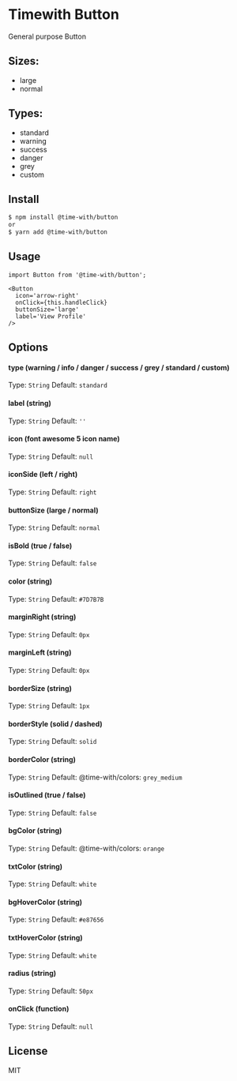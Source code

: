 
# Timewith Button

General purpose Button

## Sizes:
- large
- normal

## Types:
- standard
- warning
- success
- danger
- grey
- custom

## Install

```bash
$ npm install @time-with/button
or
$ yarn add @time-with/button
```

## Usage

    import Button from '@time-with/button';

    <Button
      icon='arrow-right'
      onClick={this.handleClick}
      buttonSize='large'
      label='View Profile'
    />

## Options

#### type (warning / info / danger / success / grey / standard / custom)
Type: `String` Default: `standard`

#### label (string)
Type: `String` Default: `''`

#### icon (font awesome 5 icon name)
Type: `String` Default: `null`

#### iconSide (left / right)
Type: `String` Default: `right`

#### buttonSize (large / normal)
Type: `String` Default: `normal`

#### isBold (true / false)
Type: `String` Default: `false`

#### color (string)
Type: `String` Default: `#7D7B7B`

#### marginRight (string)
Type: `String` Default: `0px`

#### marginLeft (string)
Type: `String` Default: `0px`

#### borderSize (string)
Type: `String` Default: `1px`

#### borderStyle (solid / dashed)
Type: `String` Default: `solid`

#### borderColor (string)
Type: `String` Default: @time-with/colors: `grey_medium`

#### isOutlined (true / false)
Type: `String` Default: `false`

#### bgColor (string)
Type: `String` Default: @time-with/colors: `orange`

#### txtColor (string)
Type: `String` Default: `white`

#### bgHoverColor (string)
Type: `String` Default: `#e87656`

#### txtHoverColor (string)
Type: `String` Default: `white`

#### radius (string)
Type: `String` Default: `50px`

#### onClick (function)
Type: `String` Default: `null`


## License

MIT
